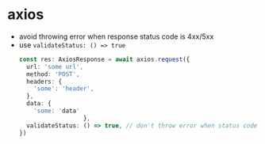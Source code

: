 # axios

- avoid throwing error when response status code is 4xx/5xx
- use `validateStatus: () => true`
  ```ts
  const res: AxiosResponse = await axios.request({
    url: 'some url',
    method: 'POST',
    headers: {
      'some': 'header',
    },
    data: {
      'some: 'data'
  					},
    validateStatus: () => true, // don't throw error when status code like 4xx, 5xx
  })
  ```
